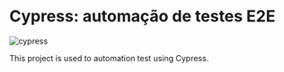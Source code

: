 
<h1> Cypress: automação de testes E2E </h1>

![cypress](https://img.shields.io/badge/-cypress-%23E5E5E5?style=for-the-badge&logo=cypress&logoColor=058a5e)

This project is used to automation test using Cypress.

